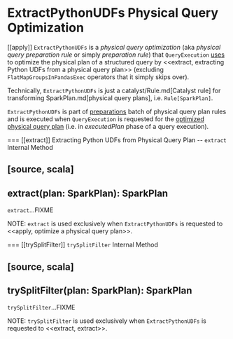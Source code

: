 # ExtractPythonUDFs Physical Query Optimization

[[apply]]
`ExtractPythonUDFs` is a *physical query optimization* (aka _physical query preparation rule_ or simply _preparation rule_) that `QueryExecution` [uses](../QueryExecution.md#preparations) to optimize the physical plan of a structured query by <<extract, extracting Python UDFs from a physical query plan>> (excluding `FlatMapGroupsInPandasExec` operators that it simply skips over).

Technically, `ExtractPythonUDFs` is just a catalyst/Rule.md[Catalyst rule] for transforming SparkPlan.md[physical query plans], i.e. `Rule[SparkPlan]`.

`ExtractPythonUDFs` is part of [preparations](../QueryExecution.md#preparations) batch of physical query plan rules and is executed when `QueryExecution` is requested for the [optimized physical query plan](../QueryExecution.md#executedPlan) (i.e. in *executedPlan* phase of a query execution).

=== [[extract]] Extracting Python UDFs from Physical Query Plan -- `extract` Internal Method

[source, scala]
----
extract(plan: SparkPlan): SparkPlan
----

`extract`...FIXME

NOTE: `extract` is used exclusively when `ExtractPythonUDFs` is requested to <<apply, optimize a physical query plan>>.

=== [[trySplitFilter]] `trySplitFilter` Internal Method

[source, scala]
----
trySplitFilter(plan: SparkPlan): SparkPlan
----

`trySplitFilter`...FIXME

NOTE: `trySplitFilter` is used exclusively when `ExtractPythonUDFs` is requested to <<extract, extract>>.
